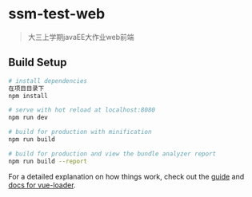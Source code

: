 # ssm-test-web

> 大三上学期javaEE大作业web前端

## Build Setup

``` bash
# install dependencies
在项目目录下
npm install

# serve with hot reload at localhost:8080
npm run dev

# build for production with minification
npm run build

# build for production and view the bundle analyzer report
npm run build --report
```

For a detailed explanation on how things work, check out the [guide](http://vuejs-templates.github.io/webpack/) and [docs for vue-loader](http://vuejs.github.io/vue-loader).
